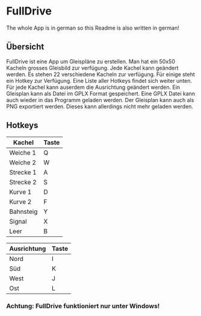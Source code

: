 # FullDrive

The whole App is in german so this Readme is also written in german!

## Übersicht
FullDrive ist eine App um Gleispläne zu erstellen. Man hat ein 50x50 Kacheln grosses Gleisbild zur verfügung. Jede Kachel kann geändert werden. Es stehen 22 verschiedene Kacheln zur verfügung. Für einige steht ein Hotkey zur Verfügung. Eine Liste aller Hotkeys findet sich weiter unten.
Für jede Kachel kann auserdem die Ausrichtung geändert werden. Ein Gleisplan kann als Datei im GPLX Format gespeichert. Eine GPLX Datei kann auch wieder in das Programm geladen werden. Der Gleisplan kann auch als PNG exportiert werden. Dieses kann allerdings nicht mehr geladen werden.

## Hotkeys
Kachel | Taste
---|---
Weiche 1 | Q
Weiche 2 | W
Strecke 1 | A
Strecke 2 | S
Kurve 1| D
Kurve 2 | F
Bahnsteig | Y
Signal | X
Leer | B

Ausrichtung | Taste
---|---
Nord | I
Süd | K
West | J
Ost | L

### Achtung: FullDrive funktioniert nur unter Windows!
